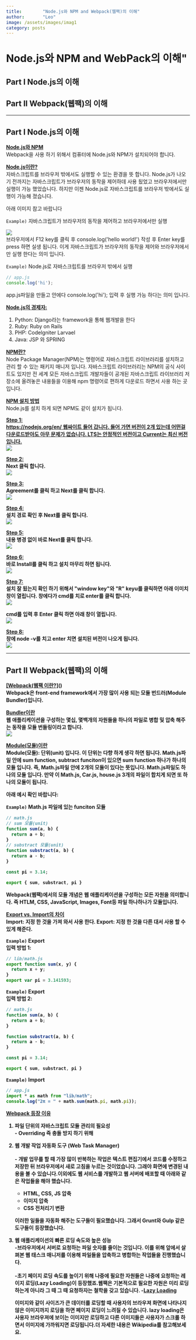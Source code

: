 ```yaml
---
title:        "Node.js와 NPM and Webpack(웹팩)의 이해"
author:       "Leo"
image: /assets/images/imag1
category: posts
---
```

# Node.js와 NPM and WebPack의 이해"

## Part I  Node.js의 이해
## Part II Webpack(웹팩)의 이해
---

## Part I  Node.js의 이해
<strong><ins>Node.js와 NPM</ins></strong> <br>
Webpack을 사용 하기 위해서 컴퓨터에 Node.js와 NPM가 설치되어야 합니다. 

<strong><ins>Node.js이란?</ins></strong> <br>
자바스크립트를 브라우저 밖에서도 실행할 수 있는 환경을 뜻 합니다. Node.js가 나오기 전까지는 
자바스크립트가 브라우저의 동작을 제어하데 사용 됬었고 브라우저에서만 실행이 가능 했었습니다. 하지만 이젠 Node.js로 자바스크립트를 브라우저 밖에서도 실행이 가능해 졌습니다.

아래 이미지 참고 바랍니다

`Example)` 자바스크립트가 브라우저의 동작을 제어하고 브라우저에서만 실행 <br>

<img src="/assets/images/web1.png"> <br>
브라우저에서 F12 key를 클릭 후 console.log('hello world!') 작성 후 Enter key를 press 하면 실생 됩니다. 이게 자바스크립트가 브라우저의 동작을 제어와 브라우저에서만 실행 한다는 의미 입니다.

`Example)` Node.js로 자바스크립트를 브라우저 밖에서 실행 <br>
```JavaScript
// app.js
console.log('hi');
```
app.js파일을 만들고 안에다 console.log('hi'); 입력 후 실행 가능 하다는 의미 입니다.

<ins><strong>Node.js의 경제자:</ins></strong>
1. Python: Django라는 framework을 통해 웹개발을 한다
2. Ruby: Ruby on Rails
3. PHP: Codelgniter Larvael
4. Java: JSP 와 SPRING

<strong><ins>NPM란?</ins></strong> <br>
Node Package Manager(NPM)는 명령어로 자바스크립트 라이브러리를 설치하고 관리 할 수 있는 패키지 매니저 입니다. 자바스크립트 라이브러리는 NPM의 공식 사이트도 있지만 전 세계 모든 자바스크립트 개발자들이 공개된 자바스크립트 라이브러리 저장소에 올려놓은 내용들을 이용해 npm 명령어로 편하게 다운로드 하면서 사용 하는 곳 입니다.

<strong><ins>NPM 설치 방법</ins></strong> <br>
Node.js를 설치 하게 되면 NPM도 같이 설치가 됩니다. <br>

<strong><ins><strong><ins>Step 1:</ins></strong> <br>
https://nodejs.org/en/ 웹싸이트 들어 갑니다. 들어 가면 버전이 2개 있는데 어떤걸 다운로드받아도 아무 문제가 없습니다. LTS는 안정적인 버전이고 Current는 최신 버전 입니다. <br>
<img src="/assets/images/npmInstall_1.png"> <br>

<strong><ins>Step 2:</ins></strong> <br>
Next 클릭 합니다. <br>
<img src="/assets/images/npmInstall_2.png"> <br>

<strong><ins>Step 3:</ins></strong> <br>
Agreement를 클릭 하고 Next를 클릭 합니다. <br>
<img src="/assets/images/npmInstall_3.png"> <br>

<strong><ins>Step 4:</ins></strong> <br>
설치 경로 확인 후 Next를 클릭 합니다. <br>
<img src="/assets/images/npmInstall_4.png"> <br>

<strong><ins>Step 5:</ins></strong> <br>
내용 병경 없이 바로 Next를 클릭 합니다. <br>
<img src="/assets/images/npmInstall_5.png"> <br>

<strong><ins>Step 6:</ins></strong> <br>
바로 Install를 클릭 하고 설치 마무리 하면 됩니다. <br>
<img src="/assets/images/npmInstall_6.png"> <br>

<strong><ins>Step 7:</ins></strong> <br>
설치 잘 됬는지 확인 하기 위해서 "window key"와 "R" keyu를 클릭하면 아래 이미치 창이 열립니다. 창에다가 cmd를 치로 enter를 클릭 합니다. <br>
<img src="/assets/images/npmInstall_7.png"> <br>

cmd를 입력 후 Enter 클릭 하면 아래 창이 열립니다. <br>
<img src="/assets/images/npmInstall_8.png"> <br>

<strong><ins>Step 8:</ins></strong> <br>
창에 node -v를 치고 enter 치면 설치된 버전이 나오게 됩니다. <br>
<img src="/assets/images/npmInstall_9.png"> <br>

---
## Part II Webpack(웹팩)의 이해

<strong><ins>[Webpack(웹팩 이란?]</ins></strong>() <br>
Webpack은 front-end framework에서 가장 많이 사용 되는 모듈 번드러(Module Bundler)입니다. 

<ins>Bundler이란</ins><br>
웹 애플리케이션을 구성하는 몇십, 몇백개의 자원들을 하나의 파일로 병합 및 압축 해주는 동작을 모듈 번들링이라고 합니다. <br>
<img src="/assets/images/bundler.png">

<strong><ins>Module(모듈)이란</ins></strong><br>
Module(모듈): 단위(unit) 입니다. 이 단위는 다향 하게 생각 하면 됩니다. Math.js파일 안에 sum function, subtract funciton이 있으면 sum function 하나가 하나의 모듈 입니다. 즉, Math.js파일 안에 2개의 모듈이 있다는 뜻입니다. Math.js파일도 하나의 모듈 입니다. 만약 이 Math.js, Car.js, house.js 3개의 파일이 합치게 되면 또 하나의 모듈이 됩니다.

아래 예시 확인 바랍니다:

`Example)` Math.js 파일에 있는 funciton 모듈
```JavaScript
// math.js
// sum 모듈(unit)
function sum(a, b) {
  return a + b;
}
// substract 모듈(unit)
function substract(a, b) {
  return a - b;
}

const pi = 3.14;

export { sum, substract, pi }

```
Webpack(웹팩)에서의 모듈 개념은 웹 애플리케이션을 구성하는 모든 자원을 의미합니다. 즉 HTLM, CSS, JavaScript, Images, Font등 파일 하나하나가 모듈입니다.

<strong><ins>Export vs. Import의 차이</ins></strong><br>
Import: 지정 한 것을 가져 와서 사용 한다.
Export: 지정 한 것을 다른 대서 사용 할 수 있게 해준다. 

`Example)` Export <br>
입력 방법 1:
```JavaScript
// lib/math.js
export function sum(x, y) {
  return x + y;
}
export var pi = 3.141593;
```
`Example)` Export <br>
입력 방법 2:
```JavaScript
// math.js
function sum(a, b) {
  return a + b;
}

function substract(a, b) {
  return a - b;
}

const pi = 3.14;

export { sum, substract, pi }
```

`Example)` Import
```JavaScript
// app.js
import * as math from "lib/math";
console.log("2π = " + math.sum(math.pi, math.pi));
```

<strong><ins>Webpack 등장 이유</ins></strong> <br>
1. 파일 단위의 자바스크립트 모듈 관리의 필요성
 <br> - Overriding 즉 충돌 방지 하기 위해 <br>
2. 웹 개발 작업 자동화 도구 (Web Task Manager) <br>
  <br>- 개발 업무를 할 때 가장 많이 반복하는 작업은 텍스트 편집기에서 코드를 수정하고 저장한 뒤 브라우저에서 새로 고침을 누르는 것이었습니다. 그래야 화면에 변경된 내용을 볼 수 있습니다.이외에도 웹 서비스를 개발하고 웹 서버에 배포할 때 아래와 같은 작업들을 해야 했습니다.
     - HTML, CSS, JS 압축
     - 이미지 압축
     - CSS 전처리기 변환<br>
     
     이러한 일들을 자동화 해주는 도구들이 필요했습니다. 그래서 Grunt와 Gulp 같은 도구들이 등장했습니다.

3. 웹 애플리케이션의 빠른 로딩 속도와 높은 성능 <br>
      -브라우저에서 서버로 요청하는 파일 숫자를 줄이는 것입니다. 이를 위해 앞에서 살펴본 웹 태스크 매니저를 이용해 파일들을 압축하고 병합하는 작업들을 진행했습니다. <br><br>
      -초기 페이지 로딩 속도를 높이기 위해 나중에 필요한 자원들은 나중에 요청하는 레이지 로딩(Lazy Loading)이 등장했죠.웹팩은 기본적으로 필요한 자원은 미리 로딩하는게 아니라 그 때 그 때 요청하자는 철학을 갖고 있습니다.
      -[Lazy Loading](https://medium.com/@devkuu/lazy-loading-%EC%9D%B4%EB%9E%80-834be8c85833) <br>
      
      이미지와 같이 사이즈가 큰 데이터를 로딩할 때 사용자의 브라우져 화면에 나타나지 않은 이미지까지 로딩을 하면 페이지 로딩이 느려질 수 있습니다. lazy loading은 사용자 브라우져에 보이는 이미지만 로딩하고 다른 이미지들은 사용자가 스크롤 하면서 이미지에 가까워지면 로딩됩니다.더 자세한 내용은 Wikipedia를 참고해보세요.